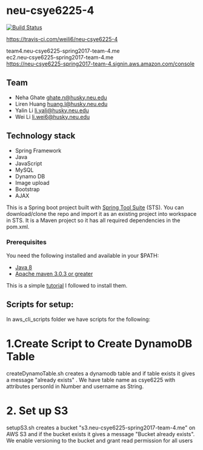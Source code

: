 # neu-csye6225-4
[![Build Status](https://travis-ci.com/weili6/neu-csye6225-4.svg?token=y6k4kmm4ZbfcwpY79RLX&branch=master)](https://travis-ci.com/weili6/neu-csye6225-4)

https://travis-ci.com/weili6/neu-csye6225-4

team4.neu-csye6225-spring2017-team-4.me  
ec2.neu-csye6225-spring2017-team-4.me  
https://neu-csye6225-spring2017-team-4.signin.aws.amazon.com/console  
## Team
- Neha Ghate ghate.n@husky.neu.edu
- Liren Huang huang.l@husky.neu.edu
- Yalin Li li.yali@husky.neu.edu
- Wei Li li.wei6@husky.neu.edu


## Technology stack

- Spring Framework
- Java
- JavaScript
- MySQL
- Dynamo DB
- Image upload
- Bootstrap
- AJAX

This is a Spring boot project built with [Spring Tool Suite](https://spring.io/tools/sts/all) (STS).
You can download/clone the repo and import it as an existing project into workspace in STS.
It is a Maven project so it has all required dependencies in the pom.xml.

### Prerequisites
You need the following installed and available in your $PATH:

* [Java 8](http://www.oracle.com/technetwork/java/javase/downloads/jdk8-downloads-2133151.html)
* [Apache maven 3.0.3 or greater](http://maven.apache.org/install.html)

This is a simple [tutorial](https://www.mkyong.com/maven/how-to-install-maven-in-windows/) I followed to install them.

## Scripts for setup:
In aws_cli_scripts folder we have scripts for the following:

# 1.Create Script to Create DynamoDB Table
createDynamoTable.sh creates a dynamodb table and if table exists it gives a message "already exists" .
We have table name as csye6225 with attributes personId in Number and username as String.

# 2. Set up S3
setupS3.sh creates a bucket "s3.neu-csye6225-spring2017-team-4.me" on AWS S3 and if the bucket exists it gives a message "Bucket already exists". We enable versioning to the bucket and grant read permission for all users

